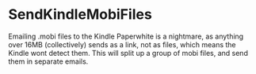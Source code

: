 # SendKindleMobiFiles
Emailing .mobi files to the Kindle Paperwhite is a nightmare, as anything over 16MB (collectively) sends as a link, not as files, which means the Kindle wont detect them. This will split up a group of mobi files, and send them in separate emails.
